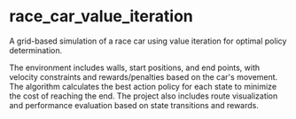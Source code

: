 # race_car_value_iteration
A grid-based simulation of a race car using value iteration for optimal policy determination.

The environment includes walls, start positions, and end points, with velocity constraints and rewards/penalties based on the car's movement. The algorithm calculates the best action policy for each state to minimize the cost of reaching the end. The project also includes route visualization and performance evaluation based on state transitions and rewards.

